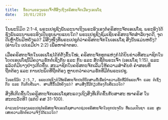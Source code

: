 ```yaml
---
title:  ຂໍ້ຄວາມຂອງພຣະເຈົ້າທີ່ສົ່ງເຖິງຄຣິສຕະຈັກເມືອງເອເຟໂຊ
date:   10/01/2019
---
```


ໃນພະນິມິດ 2:1-4, ພຣະເຢຊູຊົງພັນລະນາເຖິງພຣະອົງເອງຕໍ່ຄຣິສຕະຈັກເອເຟໂຊ. ພຣະອົງໄດ້ຊົງພັນລະນາພຣະອົງເປັນຮູບພາບແບບໃດ? ພຣະເຢຊູຊົງຊົມເຊີຍຄຣິສຕະຈັກສຳລັບຈຸດດີ,  ຈຸດດີເຫຼົ່ານັ້ນມີຫຍັງແດ່? ມີສິ່ງໜຶ່ງທີ່ພຣະເຢຊູຕໍ່ວ່າຄຣິສຕະຈັກໃນເອເຟໂຊ ສິ່ງນັ້ນແມ່ນຫຍັງ? (ອ່ານໃນ ເຢເຣມີຢາ 2:2) ເພື່ອຫາຄໍາຕອບ.

ເມື່ອຄຣິສຕະຈັກໃນເອເຟໂຊໄດ້ກໍ່ຕັ້ງຂຶ້ນໃໝ່, ຄຣິສຕະຈັກທຸກແຫ່ງກໍໄດ້ຍິນຂ່າວທີ່ສະມາຊິກໃນໂບດເອເຟໂຊນີ້ມີຄວາມຮັກຕໍ່ເຊິ່ງກັນ ແລະ ກັນ ແລະ ສັດຊື່ຕໍ່ພຣະເຈົ້າ (ເອເຟໂຊ 1:15). ແລະແລ້ວກໍ່ມີບາງຢ່າງເກີດຂຶ້ນ. ສະມາຊິກໃນຄຣິສຕະຈັກເລີ່ມໃຫ້ຄວາມສໍາຄັນຕໍ່ ຄໍາສອນທີ່ຖືກຕ້ອງ ແລະ ການປະພຶດທີ່ຖືກຕ້ອງ ຫຼາຍກວ່າຄວາມຮັກທີ່ມີຕໍ່ພຣະເຢຊູ.

`ໃນພະນິມິດ 2:5,7, ພຣະເຢຊູຊົງຂໍໃຫ້ຄຣິສຕະຈັກປະຕິບັດສາມຂໍ້ເພື່ອນໍາຄວາມຮັກທີ່ມີຕໍ່ພຣະເຈົ້າ ແລະ ຕໍ່ເຊິ່ງກັນ ແລະ ກັນກັບຄືນມາ. ສາມຂໍ້ນັ້ນມີຫຍັງແດ່? ສາມສິ່ງນີ້ມີກ່ຽວຂ້ອງກັນຄືແນວໃດ?`

ສິ່ງທີ່ເກີດຂຶ້ນໃນຄຣິສຕະຈັກເອເຟໂຊສະແດງເຖິງສິ່ງທີ່ເກີດຂຶ້ນກັບສາສະ    ໜາຄຣິສ ໃນສະຕະວັດທີ1 (ແຕ່ປີ ຄສ 31-100).

`ຄໍາແນະນໍາຂອງພຣະເຢຊູຕໍ່ຄຣິສຕະຈັກເອເຟໂຊສາມາດຊ່ວຍຄຣິສຕະຈັກໃນຍຸກປະຈຸບັນ ທີ່ພວມເຢັນຊາ ແລະ ສູນເສຍຄວາມຮັກຕໍ່ຄວາມຈິງໄດ້ແນວໃດ?`